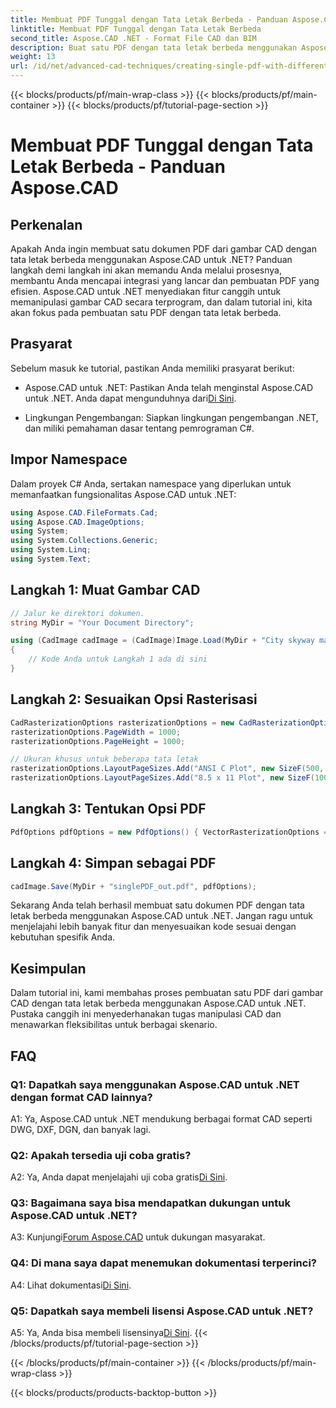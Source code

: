 ```yaml
---
title: Membuat PDF Tunggal dengan Tata Letak Berbeda - Panduan Aspose.CAD
linktitle: Membuat PDF Tunggal dengan Tata Letak Berbeda
second_title: Aspose.CAD .NET - Format File CAD dan BIM
description: Buat satu PDF dengan tata letak berbeda menggunakan Aspose.CAD untuk .NET. Ikuti panduan langkah demi langkah kami untuk integrasi yang lancar dan pembuatan PDF yang efisien.
weight: 13
url: /id/net/advanced-cad-techniques/creating-single-pdf-with-different-layouts/
---
```


{{< blocks/products/pf/main-wrap-class >}}
{{< blocks/products/pf/main-container >}}
{{< blocks/products/pf/tutorial-page-section >}}

# Membuat PDF Tunggal dengan Tata Letak Berbeda - Panduan Aspose.CAD

## Perkenalan

Apakah Anda ingin membuat satu dokumen PDF dari gambar CAD dengan tata letak berbeda menggunakan Aspose.CAD untuk .NET? Panduan langkah demi langkah ini akan memandu Anda melalui prosesnya, membantu Anda mencapai integrasi yang lancar dan pembuatan PDF yang efisien. Aspose.CAD untuk .NET menyediakan fitur canggih untuk memanipulasi gambar CAD secara terprogram, dan dalam tutorial ini, kita akan fokus pada pembuatan satu PDF dengan tata letak berbeda.

## Prasyarat

Sebelum masuk ke tutorial, pastikan Anda memiliki prasyarat berikut:

-  Aspose.CAD untuk .NET: Pastikan Anda telah menginstal Aspose.CAD untuk .NET. Anda dapat mengunduhnya dari[Di Sini](https://releases.aspose.com/cad/net/).

- Lingkungan Pengembangan: Siapkan lingkungan pengembangan .NET, dan miliki pemahaman dasar tentang pemrograman C#.

## Impor Namespace

Dalam proyek C# Anda, sertakan namespace yang diperlukan untuk memanfaatkan fungsionalitas Aspose.CAD untuk .NET:

```csharp
using Aspose.CAD.FileFormats.Cad;
using Aspose.CAD.ImageOptions;
using System;
using System.Collections.Generic;
using System.Linq;
using System.Text;
```

## Langkah 1: Muat Gambar CAD

```csharp
// Jalur ke direktori dokumen.
string MyDir = "Your Document Directory";

using (CadImage cadImage = (CadImage)Image.Load(MyDir + "City skyway map.dwg"))
{
    // Kode Anda untuk Langkah 1 ada di sini
}
```

## Langkah 2: Sesuaikan Opsi Rasterisasi

```csharp
CadRasterizationOptions rasterizationOptions = new CadRasterizationOptions();
rasterizationOptions.PageWidth = 1000;
rasterizationOptions.PageHeight = 1000;

// Ukuran khusus untuk beberapa tata letak
rasterizationOptions.LayoutPageSizes.Add("ANSI C Plot", new SizeF(500, 1000));
rasterizationOptions.LayoutPageSizes.Add("8.5 x 11 Plot", new SizeF(1000, 100));
```

## Langkah 3: Tentukan Opsi PDF

```csharp
PdfOptions pdfOptions = new PdfOptions() { VectorRasterizationOptions = rasterizationOptions };
```

## Langkah 4: Simpan sebagai PDF

```csharp
cadImage.Save(MyDir + "singlePDF_out.pdf", pdfOptions);
```

Sekarang Anda telah berhasil membuat satu dokumen PDF dengan tata letak berbeda menggunakan Aspose.CAD untuk .NET. Jangan ragu untuk menjelajahi lebih banyak fitur dan menyesuaikan kode sesuai dengan kebutuhan spesifik Anda.

## Kesimpulan

Dalam tutorial ini, kami membahas proses pembuatan satu PDF dari gambar CAD dengan tata letak berbeda menggunakan Aspose.CAD untuk .NET. Pustaka canggih ini menyederhanakan tugas manipulasi CAD dan menawarkan fleksibilitas untuk berbagai skenario.

## FAQ

### Q1: Dapatkah saya menggunakan Aspose.CAD untuk .NET dengan format CAD lainnya?

A1: Ya, Aspose.CAD untuk .NET mendukung berbagai format CAD seperti DWG, DXF, DGN, dan banyak lagi.

### Q2: Apakah tersedia uji coba gratis?

 A2: Ya, Anda dapat menjelajahi uji coba gratis[Di Sini](https://releases.aspose.com/).

### Q3: Bagaimana saya bisa mendapatkan dukungan untuk Aspose.CAD untuk .NET?

 A3: Kunjungi[Forum Aspose.CAD](https://forum.aspose.com/c/cad/19) untuk dukungan masyarakat.

### Q4: Di mana saya dapat menemukan dokumentasi terperinci?

 A4: Lihat dokumentasi[Di Sini](https://reference.aspose.com/cad/net/).

### Q5: Dapatkah saya membeli lisensi Aspose.CAD untuk .NET?

 A5: Ya, Anda bisa membeli lisensinya[Di Sini](https://purchase.aspose.com/buy).
{{< /blocks/products/pf/tutorial-page-section >}}

{{< /blocks/products/pf/main-container >}}
{{< /blocks/products/pf/main-wrap-class >}}

{{< blocks/products/products-backtop-button >}}
